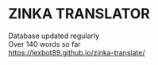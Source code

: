 # ZINKA TRANSLATOR
Database updated regularly
<br>
Over 140 words so far
<br>
https://lexbot89.github.io/zinka-translate/
